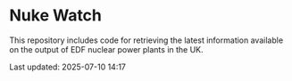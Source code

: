 # Nuke Watch

This repository includes code for retrieving the latest information available on the output of EDF nuclear power plants in the UK.

Last updated: 2025-07-10 14:17